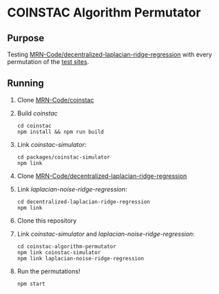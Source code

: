 # COINSTAC Algorithm Permutator

## Purpose

Testing [MRN-Code/decentralized-laplacian-ridge-regression](https://github.com/MRN-Code/decentralized-laplacian-ridge-regression) with every permutation of the [test sites](./mocks/).

## Running

1. Clone [MRN-Code/coinstac](https://github.com/MRN-Code/coinstac)
2. Build _coinstac_

    ```shell
    cd coinstac
    npm install && npm run build
    ```

3. Link _coinstac-simulator_:

    ```shell
    cd packages/coinstac-simulator
    npm link
    ```
4. Clone [MRN-Code/decentralized-laplacian-ridge-regression](https://github.com/MRN-Code/decentralized-laplacian-ridge-regression)
5. Link _laplacian-noise-ridge-regression_:

    ```shell
    cd decentralized-laplacian-ridge-regression
    npm link
    ```

6. Clone this repository
7. Link _coinstac-simulator_ and _laplacian-noise-ridge-regression_:

    ```shell
    cd coinstac-algorithm-permutator
    npm link coinstac-simulator
    npm link laplacian-noise-ridge-regression
    ```
8. Run the permutations!

    ```shell
    npm start
    ```
